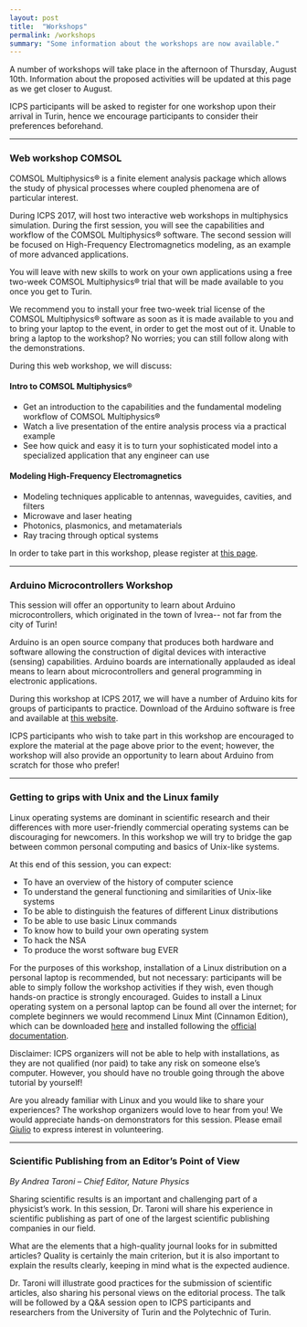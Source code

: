```yaml
---
layout: post
title:  "Workshops"
permalink: /workshops
summary: "Some information about the workshops are now available."
---
```


A number of workshops will take place in the afternoon of Thursday,
August 10th. Information about the proposed activities will be updated
at this page as we get closer to August.

ICPS participants will be asked to register for one workshop upon
their arrival in Turin, hence we encourage participants to consider
their preferences beforehand.

---

### Web workshop COMSOL

COMSOL Multiphysics® is a finite element analysis package which allows
the study of physical processes where coupled phenomena are of
particular interest.

During ICPS 2017, will host two interactive web
workshops in multiphysics simulation. During the first session, you
will see the capabilities and workflow of the COMSOL Multiphysics®
software. The second session will be focused on High-Frequency
Electromagnetics modeling, as an example of more advanced
applications.

You will leave with new skills to work on your own applications using
a free two-week COMSOL Multiphysics® trial that will be made available
to you once you get to Turin.

We recommend you to install your free two-week trial license of the
COMSOL Multiphysics® software as soon as it is made available to you
and to bring your laptop to the event, in order to get the most out of
it. Unable to bring a laptop to the workshop? No worries; you can
still follow along with the demonstrations.

During this web workshop, we will discuss:

#### Intro to COMSOL Multiphysics®
<ul class="bigul">
    <li>Get an introduction to the capabilities and the fundamental modeling workflow of COMSOL Multiphysics®</li>
    <li>Watch a live presentation of the entire analysis process via a practical example</li>
    <li>See how quick and easy it is to turn your sophisticated model
	into a specialized application that any engineer can use</li>
</ul>

#### Modeling High-Frequency Electromagnetics
<ul class="bigul">
    <li>Modeling techniques applicable to antennas, waveguides, cavities, and filters</li>
    <li>Microwave and laser heating</li>
    <li>Photonics, plasmonics, and metamaterials</li>
    <li>Ray tracing through optical systems</li>
</ul>

In order to take part in this workshop, please register at <a
href="https://www.comsol.it/events/web-meeting/Web-workshop-COMSOL-International-Conference-of-Physics-Students-2017-31081">this page</a>.

---

### Arduino Microcontrollers Workshop

This session will offer an opportunity to learn about Arduino
microcontrollers, which originated in the town of Ivrea-- not far from
the city of Turin!

Arduino is an open source company that produces both hardware and
software allowing the construction of digital devices with interactive
(sensing) capabilities. Arduino boards are internationally applauded
as ideal means to learn about microcontrollers and general programming
in electronic applications.

During this workshop at ICPS 2017, we will have a number of Arduino
kits for groups of participants to practice.  Download of the Arduino
software is free and available at <a
href="https://www.arduino.cc/en/Guide/HomePage">this website</a>.


ICPS participants who wish to take part in this workshop are
encouraged to explore the material at the page above prior to the
event; however, the workshop will also provide an opportunity to learn
about Arduino from scratch for those who prefer!

---

### Getting to grips with Unix and the Linux family

Linux operating systems are dominant in scientific research and their differences with more user-friendly commercial operating systems can be discouraging for newcomers. In this workshop we will try to bridge the gap between common personal computing and basics of Unix-like systems. 

At this end of this session, you can expect:
<ul class="bigul">
<li>To have an overview of the history of computer science </li>
<li>To understand the general functioning and similarities of Unix-like systems</li>
<li>To be able to distinguish the features of different Linux distributions</li>
<li>To be able to use basic Linux commands</li>
<li>To know how to build your own operating system</li>
<li>To hack the NSA</li>
<li>To produce the worst software bug EVER</li>
</ul>

For the purposes of this workshop, installation of a Linux
distribution on a personal laptop is recommended, but not necessary:
participants will be able to simply follow the workshop activities if
they wish, even though hands-on practice is strongly
encouraged. Guides to install a Linux operating system on a personal
laptop can be found all over the internet; for complete beginners we
would recommend Linux Mint (Cinnamon Edition), which can be downloaded
<a href="https://linuxmint.com/download.php">here</a> and installed
following the <a
href="https://linuxmint.com/documentation.php">official
documentation</a>.

Disclaimer: ICPS organizers will not be able to help with
installations, as they are not qualified (nor paid) to take any risk
on someone else’s computer. However, you should have no trouble going
through the above tutorial by yourself!

Are you already familiar with Linux and you would like to share your
experiences? The workshop organizers would love to hear from you! We
would appreciate hands-on demonstrators for this session. Please email
<a
href="mailto:giulio.pasqualetti@ai-sf.it">Giulio</a>
to express interest in volunteering.

---

### Scientific Publishing from an Editor’s Point of View

*By Andrea Taroni – Chief Editor, Nature Physics*

Sharing scientific results is an important and challenging part of a
physicist’s work. In this session, Dr. Taroni will share his
experience in scientific publishing as part of one of the largest
scientific publishing companies in our field.

What are the elements that a high-quality journal looks for in
submitted articles? Quality is certainly the main criterion, but it is
also important to explain the results clearly, keeping in mind what is
the expected audience.

Dr. Taroni will illustrate good practices for the submission of
scientific articles, also sharing his personal views on the editorial
process. The talk will be followed by a Q&A session open to ICPS
participants and researchers from the University of Turin and the
Polytechnic of Turin.
